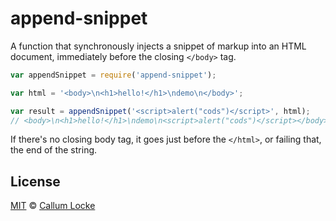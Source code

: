# append-snippet


A function that synchronously injects a snippet of markup into an HTML document, immediately before the closing `</body>` tag.

```js
var appendSnippet = require('append-snippet');

var html = '<body>\n<h1>hello!</h1>\ndemo\n</body>';

var result = appendSnippet('<script>alert("cods")</script>', html);
// <body>\n<h1>hello!</h1>\ndemo\n<script>alert("cods")</script></body>
```

If there's no closing body tag, it goes just before the `</html>`, or failing that, the end of the string.

## License

[MIT](./LICENSE) © [Callum Locke](http://callumlocke.com/)
